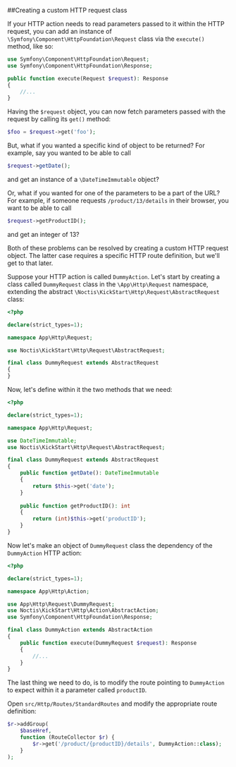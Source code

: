 ##Creating a custom HTTP request class

If your HTTP action needs to read parameters passed to it within the HTTP request, you can add an instance of
`\Symfony\Component\HttpFoundation\Request` class via the `execute()` method, like so:

```php
use Symfony\Component\HttpFoundation\Request;
use Symfony\Component\HttpFoundation\Response;

public function execute(Request $request): Response
{
    //...
}
```

Having the `$request` object, you can now fetch parameters passed with the request by calling its `get()` method:

```php
$foo = $request->get('foo');
```

But, what if you wanted a specific kind of object to be returned? For example, say you wanted to be able to call

```php
$request->getDate();
```

and get an instance of a `\DateTimeImmutable` object?

Or, what if you wanted for one of the parameters to be a part of the URL? For example, if someone requests `/product/13/details`
in their browser, you want to be able to call

```php
$request->getProductID();
```

and get an integer of 13?

Both of these problems can be resolved by creating a custom HTTP request object. The latter case requires a specific
HTTP route definition, but we'll get to that later.

Suppose your HTTP action is called `DummyAction`. Let's start by creating a class called `DummyRequest` class in the
`\App\Http\Request` namespace, extending the abstract `\Noctis\KickStart\Http\Request\AbstractRequest` class:

```php
<?php

declare(strict_types=1);

namespace App\Http\Request;

use Noctis\KickStart\Http\Request\AbstractRequest;

final class DummyRequest extends AbstractRequest
{
}
```

Now, let's define within it the two methods that we need:

```php
<?php

declare(strict_types=1);

namespace App\Http\Request;

use DateTimeImmutable;
use Noctis\KickStart\Http\Request\AbstractRequest;

final class DummyRequest extends AbstractRequest
{
    public function getDate(): DateTimeImmutable
    {
        return $this->get('date');
    }
    
    public function getProductID(): int
    {
        return (int)$this->get('productID');
    }
}
```

Now let's make an object of `DummyRequest` class the dependency of the `DummyAction` HTTP action:

```php
<?php

declare(strict_types=1);

namespace App\Http\Action;

use App\Http\Request\DummyRequest;
use Noctis\KickStart\Http\Action\AbstractAction;
use Symfony\Component\HttpFoundation\Response;

final class DummyAction extends AbstractAction
{
    public function execute(DummyRequest $request): Response
    {
        //...
    }
}
```

The last thing we need to do, is to modify the route pointing to `DummyAction` to expect within it a parameter called
`productID`.

Open `src/Http/Routes/StandardRoutes` and modify the appropriate route definition:

```php
$r->addGroup(
    $baseHref,
    function (RouteCollector $r) {
        $r->get('/product/{productID}/details', DummyAction::class);
    }
);
```

